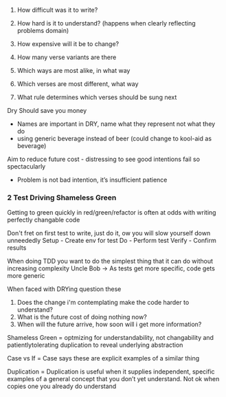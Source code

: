 1. How difficult was it to write?
2. How hard is it to understand? (happens when clearly reflecting problems domain)
3. How expensive will it be to change?

1. How many verse variants are there
2. Which ways are most alike, in what way
3. Which verses are most different, what way
4. What rule determines which verses should be sung next

Dry Should save you money
- Names are important in DRY, name what they represent not what they do
 - using generic beverage instead of beer (could change to kool-aid as beverage)

Aim to reduce future cost - distressing to see good intentions fail so spectacularly
- Problem is not bad intention, it’s insufficient patience

### 2 Test Driving Shameless Green
Getting to green quickly in red/green/refactor is often at odds with writing perfectly changable code

Don't fret on first test to write, just do it, ow you will slow yourself down unneededly
  Setup - Create env for test
  Do - Perform test
  Verify - Confirm results
  
When doing TDD you want to do the simplest thing that it can do without increasing complexity
Uncle Bob -> As tests get more specific, code gets more generic

When faced with DRYing question these
1. Does the change i'm contemplating make the code harder to understand?
2. What is the future cost of doing nothing now?
3. When will the future arrive, how soon will i get more information?

Shameless Green = optmizing for understandability, not changability and patientlytolerating duplication to reveal underlying abstraction

Case vs If = Case says these are explicit examples of a similar thing

Duplication = Duplication is useful when it supplies independent, specific examples of a general concept that you don’t yet understand.  Not ok when copies one you already do understand
